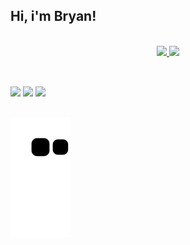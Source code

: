## Hi, i'm Bryan!


<div align="center">
    <br />  
  <a href="https://github.com/bryanrho">
  <img height="180em" src="https://github-readme-stats.vercel.app/api?username=bryanrho&show_icons=true&theme=dark&include_all_commits=true&count_private=true"/>
  <img height="180em" src="https://github-readme-stats.vercel.app/api/top-langs/?username=bryanrho&layout=compact&langs_count=7&theme=dark"/>
</div>
  
  ##
  
<br />  
  
 
<div> 
  <a href="https://instagram.com/bryanrho" target="_blank"><img src="https://img.shields.io/badge/-Instagram-%23E4405F?style=for-the-badge&logo=instagram&logoColor=white" target="_blank"></a>
  <a href = "mailto:bryanhoffmanndev@gmail.com"><img src="https://img.shields.io/badge/-Gmail-%23333?style=for-the-badge&logo=gmail&logoColor=white" target="_blank"></a>
  <a href="https://www.linkedin.com/in/bryanrhoffmann/" target="_blank"><img src="https://img.shields.io/badge/-LinkedIn-%230077B5?style=for-the-badge&logo=linkedin&logoColor=white" target="_blank"></a> 
 
 </div>
  
   ##

  ![Snake animation](https://github.com/bryanrho/bryanrho/blob/output/github-contribution-grid-snake.svg)
